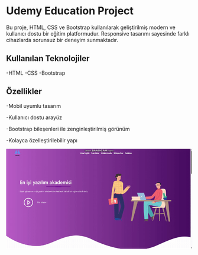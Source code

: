 <h1> Udemy Education Project </h1>
Bu proje, HTML, CSS ve Bootstrap kullanılarak geliştirilmiş modern ve kullanıcı dostu bir eğitim platformudur. Responsive tasarımı sayesinde farklı cihazlarda sorunsuz bir deneyim sunmaktadır.

<h2> Kullanılan Teknolojiler </h2>
 -HTML
 -CSS
 -Bootstrap

 <h2> Özellikler </h2>
 
 -Mobil uyumlu tasarım

 -Kullanıcı dostu arayüz

 -Bootstrap bileşenleri ile zenginleştirilmiş görünüm

 -Kolayca özelleştirilebilir yapı

 ![](ekran.gif)
